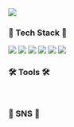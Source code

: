 <img src="https://capsule-render.vercel.app/api?type=waving&color=auto&height=200&section=header&text=codingkid&fontSize=90" />

<div align=“center”>
<h3>🎇 Tech Stack 🎇</h3>
<img src="https://img.shields.io/badge/Java-007396?style=flat&logo=Java&logoColor=white" />
<img src="https://camo.githubusercontent.com/e5e1b0f6385294f384736687f3e6083f5579cf8e583460fe3c303ce8b5b1e3c0/68747470733a2f2f696d672e736869656c64732e696f2f62616467652f537072696e672d3644423333463f7374796c653d666c61742d737175617265266c6f676f3d537072696e67266c6f676f436f6c6f723d7768697465"/>
<img src="https://img.shields.io/badge/HTML5-E34F26?style=flat&logo=HTML5&logoColor=white" />
<img src="https://img.shields.io/badge/CSS3-1572B6?style=flat&logo=CSS3&logoColor=white" />
<img src="https://img.shields.io/badge/javascript-ffee4a?style=flat&logo=javascript&logoColor=white" />
<img src="https://camo.githubusercontent.com/47b39fef9a8b3f7378c499195ff3d43b51edf51b72bd5c73006f9ce416b2071f/68747470733a2f2f696d672e736869656c64732e696f2f62616467652f6a71756572792d3037363941443f7374796c653d666c61742d737175617265266c6f676f3d6a7175657279266c6f676f436f6c6f723d7768697465" />

<br>
<h3>🛠️ Tools 🛠️</h3>

<br>
<h3>🪪 SNS 🪪</h3>

</div>
